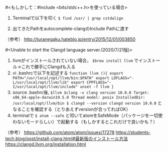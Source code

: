 #<もしかして：#include <bits/stdc++.h>を使っている場合>
1. Terminalで以下を叩く
`$ find /usr/ | grep cstdalign`

1. 出てきたPathをautocomplete-clangのInclude Pathに渡す

（参考）
http://turanegaku.hateblo.jp/entry/2015/12/01/003850


#<Unable to start the Clangd language server.(2020/7/21版)>
1. llvmがインストールされていない場合，
`$brew install llvm`
でインストール→これで勝手にClangdも入る
1. vi .bashrcで以下を記述する
`function llvm (){
    export PATH="/usr/local/opt/llvm/bin:$PATH"
    export LDFLAGS="-L/usr/local/opt/llvm/lib"
    export CPPFLAGS="-I/usr/local/opt/llvm/include"
    unset -f llvm
}`
1. source .bashrc後,
`$llvm
$clang -v
clang version 10.0.0
Target: x86_64-apple-darwin19.5.0
Thread model: posix
InstalledDir: /usr/local/opt/llvm/bin
$ clangd --version
clangd version 10.0.0`
となることを確認する（とりあえずversionが合ってればOK）
1. terminalで
`$ atom --safe`
と叩いてatomをSafeMode（パッケージを一切使わないモードらしい）で起動する（もしかするとこれだけで良いかも？）

（参考）
https://github.com/atom/atom/issues/17278
https://students-tech.blog/post/install-clang.html#最新版のインストール方法
https://clangd.llvm.org/installation.html
